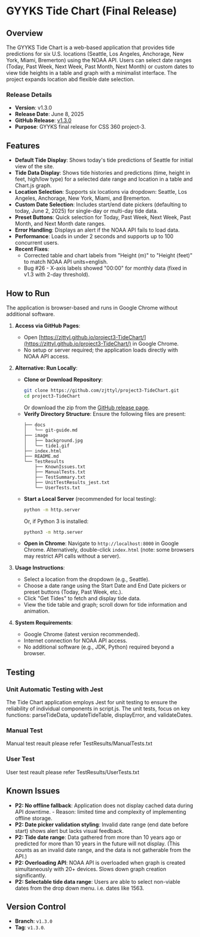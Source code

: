 # GYYKS Tide Chart (Final Release)

## Overview
The GYYKS Tide Chart is a web-based application that provides tide predictions for six U.S. locations (Seattle, Los Angeles, Anchorage, New York, Miami, Bremerton) using the NOAA API. Users can select date ranges (Today, Past Week, Next Week, Past Month, Next Month) or custom dates to view tide heights in a table and graph with a minimalist interface. The project expands location abd flexible date selection.

### Release Details
- **Version**: v1.3.0
- **Release Date**: June 8, 2025
- **GitHub Release**: [v1.3.0](https://github.com/zjttyl/project3-TideChart/releases/tag/v1.3.0)
- **Purpose**: GYYKS final release for CSS 360 project-3.

## Features
- **Default Tide Display**: Shows today's tide predictions of Seattle for initial view of the site.
- **Tide Data Display**: Shows tide histories and predictions (time, height in feet, high/low type) for a selected date range and location in a table and Chart.js graph.
- **Location Selection**: Supports six locations via dropdown: Seattle, Los Angeles, Anchorage, New York, Miami, and Bremerton.
- **Custom Date Selection**: Includes start/end date pickers (defaulting to today, June 2, 2025) for single-day or multi-day tide data.
- **Preset Buttons**: Quick selection for Today, Past Week, Next Week, Past Month, and Next Month date ranges.
- **Error Handling**: Displays an alert if the NOAA API fails to load data.
- **Performance**: Loads in under 2 seconds and supports up to 100 concurrent users.
- **Recent Fixes**: 
  - Corrected table and chart labels from "Height (m)" to "Height (feet)" to match NOAA API units=english.
  - Bug #26 - X-axis labels showed "00:00" for monthly data (fixed in v1.3 with 2-day threshold).

## How to Run
The application is browser-based and runs in Google Chrome without additional software.

1. **Access via GitHub Pages**:
   - Open [https://zjttyl.github.io/project3-TideChart/](https://zjttyl.github.io/project3-TideChart/) in Google Chrome.
   - No setup or server required; the application loads directly with NOAA API access.

2. **Alternative: Run Locally**:
   - **Clone or Download Repository**:
     ```bash
     git clone https://github.com/zjttyl/project3-TideChart.git
     cd project3-TideChart
     ```
     Or download the zip from the [GitHub release page](https://github.com/zjttyl/project3-TideChart/releases/tag/v1.1-bugbash).
   - **Verify Directory Structure**:
     Ensure the following files are present:
     ```
     ├── docs
     │   └── git-guide.md
     ├── image
     │   ├── background.jpg
     │   └── tide1.gif
     ├── index.html
     ├── README.md
     └── TestResults
         ├── KnownIssues.txt
         ├── ManualTests.txt
         ├── TestSummary.txt
         ├── UnitTestResults_jest.txt
         └── UserTests.txt
     ```
   - **Start a Local Server** (recommended for local testing):
     ```bash
     python -m http.server
     ```
     Or, if Python 3 is installed:
     ```bash
     python3 -m http.server
     ```
   - **Open in Chrome**:
     Navigate to `http://localhost:8000` in Google Chrome. Alternatively, double-click `index.html` (note: some browsers may restrict API calls without a server).

3. **Usage Instructions**:
   - Select a location from the dropdown (e.g., Seattle).
   - Choose a date range using the Start Date and End Date pickers or preset buttons (Today, Past Week, etc.).
   - Click "Get Tides" to fetch and display tide data.
   - View the tide table and graph; scroll down for tide information and animation.

4. **System Requirements**:
   - Google Chrome (latest version recommended).
   - Internet connection for NOAA API access.
   - No additional software (e.g., JDK, Python) required beyond a browser.

## Testing

### Unit Automatic Testing with Jest
The Tide Chart application employs Jest for unit testing to ensure the reliability of individual components in script.js. The unit tests, focus on key functions: parseTideData, updateTideTable, displayError, and validateDates. 


### Manual Test
Manual test reault please refer TestResults/ManualTests.txt

### User Test
User test reault please refer TestResults/UserTests.txt

## Known Issues
- **P2: No offline fallback**: Application does not display cached data during API downtime. - Reason: limited time and complexity of implementing offline storage.
- **P2: Date picker validation styling**: Invalid date range (end date before start) shows alert but lacks visual feedback. 
- **P2: Tide date range**: Data gathered from more than 10 years ago or predicted for more than 10 years in the future will not display. (This counts as an invalid date range, and the data is not gatherable from the API.)
- **P2: Overloading API**: NOAA API is overloaded when graph is created simultaneously with 20+ devices. Slows down graph creation significantly.
- **P2: Selectable tide data range**: Users are able to select non-viable dates from the drop down menu. i.e. dates like 1563.

## Version Control
- **Branch**: `v1.3.0`
- **Tag**: `v1.3.0`.
